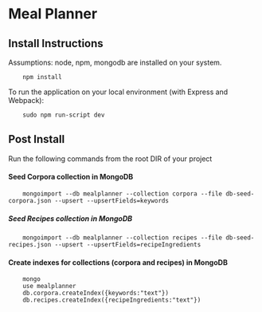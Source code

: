 # Meal Planner

## Install Instructions
Assumptions: node, npm, mongodb are installed on your system.

		npm install

To run the application on your local environment (with Express and Webpack):

		sudo npm run-script dev

## Post Install
Run the following commands from the root DIR of your project

#### Seed Corpora collection in MongoDB
		mongoimport --db mealplanner --collection corpora --file db-seed-corpora.json --upsert --upsertFields=keywords

##### Seed Recipes collection in MongoDB
		mongoimport --db mealplanner --collection recipes --file db-seed-recipes.json --upsert --upsertFields=recipeIngredients

#### Create indexes for collections (corpora and recipes) in MongoDB
		mongo
		use mealplanner
		db.corpora.createIndex({keywords:"text"})
		db.recipes.createIndex({recipeIngredients:"text"})